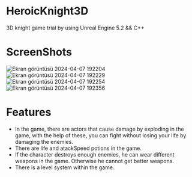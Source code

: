 # HeroicKnight3D
3D knight game trial by using Unreal Engine 5.2 && C++

# ScreenShots
![Ekran görüntüsü 2024-04-07 192204](https://github.com/ozgurozkan01/HeroicKnight3D/assets/90643276/3437edc5-adda-4b48-bdfd-5a46b167d38f)
![Ekran görüntüsü 2024-04-07 192229](https://github.com/ozgurozkan01/HeroicKnight3D/assets/90643276/c4994973-d022-4f1b-b6f2-fb922bb7fbd9)
![Ekran görüntüsü 2024-04-07 192254](https://github.com/ozgurozkan01/HeroicKnight3D/assets/90643276/c73708a9-b783-4fee-96f1-f2f51c2a8fd3)
![Ekran görüntüsü 2024-04-07 192356](https://github.com/ozgurozkan01/HeroicKnight3D/assets/90643276/493fdb1f-4513-42cf-bc16-7e931939b2e1)

# Features
* In the game, there are actors that cause damage by exploding in the game, with the help of these, you can fight without losing your life by damaging the enemies.
* There are life and atackSpeed potions in the game. 
* If the character destroys enough enemies, he can wear different weapons in the game. Otherwise he cannot get better weapons.
* There is a level system within the game. 
